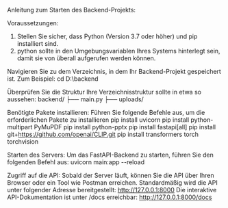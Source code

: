 Anleitung zum Starten des Backend-Projekts: 

Voraussetzungen:
1. Stellen Sie sicher, dass Python (Version 3.7 oder höher) und pip installiert sind.
2. python sollte in den Umgebungsvariablen Ihres Systems hinterlegt sein, damit sie von überall aufgerufen werden können.

Navigieren Sie zu dem Verzeichnis, in dem Ihr Backend-Projekt gespeichert ist. Zum Beispiel:
cd D:\backend

Überprüfen Sie die Struktur
Ihre Verzeichnisstruktur sollte in etwa so aussehen:
backend/
├── main.py
├── uploads/

Benötigte Pakete installieren:
Führen Sie folgende Befehle aus, um die erforderlichen Pakete zu installieren
pip install uvicorn
pip install python-multipart PyMuPDF 
pip install python-pptx
pip install fastapi[all]
pip install git+https://github.com/openai/CLIP.git
pip install transformers torch torchvision

Starten des Servers:
Um das FastAPI-Backend zu starten, führen Sie den folgenden Befehl aus:
uvicorn main:app --reload

Zugriff auf die API:
Sobald der Server läuft, können Sie die API über Ihren Browser oder ein Tool wie Postman erreichen. Standardmäßig wird die API unter folgender Adresse bereitgestellt:
http://127.0.0.1:8000
Die interaktive API-Dokumentation ist unter /docs erreichbar:
http://127.0.0.1:8000/docs
